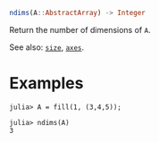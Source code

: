 ```julia
ndims(A::AbstractArray) -> Integer
```

Return the number of dimensions of `A`.

See also: [`size`](@ref), [`axes`](@ref).

# Examples

```jldoctest
julia> A = fill(1, (3,4,5));

julia> ndims(A)
3
```
